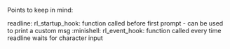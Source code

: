 

Points to keep in mind:

readline:
	rl_startup_hook: function called before first prompt - can be used to print a custom msg :minishell:
	rl_event_hook: function called every time readline waits for character input



